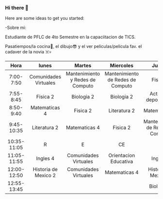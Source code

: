 ### Hi there 👋



Here are some ideas to get you started:

-Sobre mi:

Estudiante de PFLC de 4to Semestre
en la capaciitacion de TICS.

Pasatiempos/la cocina👻, el dibujo😎 y
el ver peliculas/pelicula fav. el cadaver de la novia ☠️💀



|     Hora    |         lunes         |               Martes              |             Miercoles             |               Jueves              |              Viernes              |
|:-----------:|:---------------------:|:---------------------------------:|:---------------------------------:|:---------------------------------:|:---------------------------------:|
|  7:00-7:50  | Comunidades Virtuales | Mantenimiento y Redes  de Computo | Mantenimiento de Redes de Computo |              Fisica 2             | Mantenimiento de Redes de Computo |
|  7:55-8:45  |        Fisica 2       |             Biologia 2            |             Biologia 2            |      Act. fisco deportivas 4      |             Biologia 2            |
|  8:50-9:40  |     Matematicas 4     |              Fisica 2             |            Literatura 2           |           Matematicas 4           |           Matematicas 4           |
|  9:45-10:35 |      Literatura 2     |           Matematicas 4           |              Fisica 2             | Mantenimiento de Redes de Computo |              Fisica 2             |
| 10:35-11:05 |           R           |                 E                 |                 CE                |                 S                 |                 O                 |
| 11:05-11:55 |        Ingles 4       |       Comunidades Virtuales       |       Orientacion Educativa       |              Ingles 4             |        Historia de Mexico 2       |
| 12:00-12:50 |  Historia de Mexico 2 |       Comunidades Virtuales       |           Matematicas 4           |        Historia de Mexico 2       |            Literatura 2           |
| 12:55-13:45 |                       |                                   |                                   |             Biologia 2            |              Ingles 4             |
